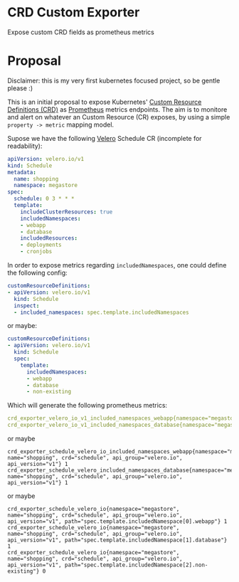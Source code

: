 # CRD Custom Exporter

Expose custom CRD fields as prometheus metrics

# Proposal

Disclaimer: this is my very first kubernetes focused project, so be gentle please :)

This is an initial proposal to expose Kubernetes' [Custom Resource Definitions (CRD)](https://kubernetes.io/docs/concepts/extend-kubernetes/api-extension/custom-resources/) as [Prometheus](https://prometheus.io) metrics endpoints. The aim is to monitore and alert on whatever an Custom Resource (CR) exposes, by using a simple `property -> metric` mapping model.

Supose we have the following [Velero](https://github.com/heptio/velero/) Schedule CR (incomplete for readability):

```yaml
apiVersion: velero.io/v1
kind: Schedule
metadata:
  name: shopping
  namespace: megastore
spec:
  schedule: 0 3 * * *
  template:
    includeClusterResources: true
    includedNamespaces:
    - webapp
    - database
    includedResources:
    - deployments
    - cronjobs
```

In order to expose metrics regarding `includedNamespaces`, one could define the following config:

```yaml
customResourceDefinitions:
- apiVersion: velero.io/v1
  kind: Schedule
  inspect:
  - included_namespaces: spec.template.includedNamespaces
```

or maybe:

```yaml
customResourceDefinitions:
- apiVersion: velero.io/v1
  kind: Schedule
  spec:
    template:
      includedNamespaces:
      - webapp
      - database
      - non-existing
```

Which will generate the following prometheus metrics:

```yaml
crd_exporter_velero_io_v1_included_namespaces_webapp{namespace="megastore", name="shopping"} 1
crd_exporter_velero_io_v1_included_namespaces_database{namespace="megastore" ,name="shopping"} 1
```

or maybe

```
crd_exporter_schedule_velero_io_included_namespaces_webapp{namespace="megastore", name="shopping", crd="schedule", api_group="velero.io", api_version="v1"} 1
crd_exporter_schedule_velero_included_namespaces_database{namespace="megastore", name="shopping", crd="schedule", api_group="velero.io", api_version="v1"} 1
```

or maybe

```
crd_exporter_schedule_velero_io{namespace="megastore", name="shopping", crd="schedule", api_group="velero.io", api_version="v1", path="spec.template.includedNamespace[0].webapp"} 1
crd_exporter_schedule_velero_io{namespace="megastore", name="shopping", crd="schedule", api_group="velero.io", api_version="v1", path="spec.template.includedNamespace[1].database"} 1
crd_exporter_schedule_velero_io{namespace="megastore", name="shopping", crd="schedule", api_group="velero.io", api_version="v1", path="spec.template.includedNamespace[2].non-existing"} 0
```
